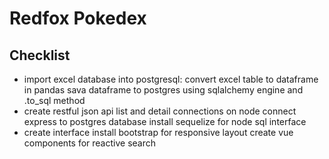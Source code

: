 # Redfox Pokedex

## Checklist

- import excel database into postgresql:
    convert excel table to dataframe in pandas
    sava dataframe to postgres using sqlalchemy engine and .to_sql method
- create restful json api list and detail connections on node
    connect express to postgres database
    install sequelize for node sql interface
- create interface
    install bootstrap for responsive layout
    create vue components for reactive search